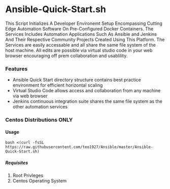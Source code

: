 # Ansible-Quick-Start.sh
This Script Initializes A Developer Environemt Setup Encompassing Cutting Edge Automation Software On Pre-Configured Docker Containers. The Services Includes Automation Applications Such As Ansible and Jenkins And Their Respective Community Projects Created Using This Platform. The Services are easily accessable and all share the same file system of the host machine. All edits are possible via virtual studio code in your web browser encouraging off prem collaboration and usablility.

### Features
- Ansible Quick Start directory structure contains best practice environment for efficient horizontal scaling
- Virtual Studio Code allows access and collaboration from any machine via web browser
- Jenkins continuous integration suite shares the same file system as the other automation services

### Centos Distributions ONLY

#### Usage
`bash <(curl -fsSL https://raw.githubusercontent.com/teo1927/Ansible/master/Ansible-Quick-Start.sh)`

##### Requisites
1. Root Privleges
2. Centos Operating System
